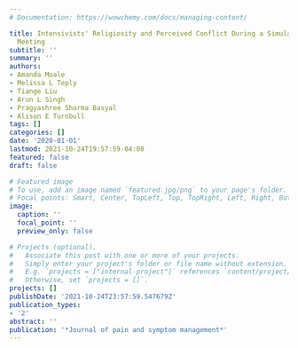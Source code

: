 ```yaml
---
# Documentation: https://wowchemy.com/docs/managing-content/

title: Intensivists' Religiosity and Perceived Conflict During a Simulated ICU Family
  Meeting
subtitle: ''
summary: ''
authors:
- Amanda Moale
- Melissa L Teply
- Tiange Liu
- Arun L Singh
- Pragyashree Sharma Basyal
- Alison E Turnbull
tags: []
categories: []
date: '2020-01-01'
lastmod: 2021-10-24T19:57:59-04:00
featured: false
draft: false

# Featured image
# To use, add an image named `featured.jpg/png` to your page's folder.
# Focal points: Smart, Center, TopLeft, Top, TopRight, Left, Right, BottomLeft, Bottom, BottomRight.
image:
  caption: ''
  focal_point: ''
  preview_only: false

# Projects (optional).
#   Associate this post with one or more of your projects.
#   Simply enter your project's folder or file name without extension.
#   E.g. `projects = ["internal-project"]` references `content/project/deep-learning/index.md`.
#   Otherwise, set `projects = []`.
projects: []
publishDate: '2021-10-24T23:57:59.547679Z'
publication_types:
- '2'
abstract: ''
publication: '*Journal of pain and symptom management*'
---
```


